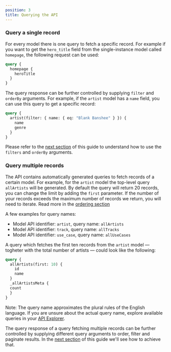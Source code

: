 ```yaml
---
position: 3
title: Querying the API
---
```


### Query a single record

For every model there is one query to fetch a specific record. For example if you want to get the `hero_title` field from the single-instance model called `homepage`, the following request can be used:

```graphql
query {
  homepage {
    heroTitle
  }
}
```

The query response can be further controlled by supplying `filter` and `orderBy` arguments. For example, if the `artist` model has a `name` field, you can use this query to get a specific record:

```graphql
query {
  artist(filter: { name: { eq: "Blank Banshee" } }) {
    name
    genre
  }
}
```

Please refer to the [next section](/docs/graphql/filters/) of this guide to understand how to use the `filters` and `orderBy` arguments.

### Query multiple records

The API contains automatically generated queries to fetch records of a certain model. For example, for the `artist` model the top-level query `allArtists` will be generated. By default the query will return 20 records, you can change the limit by adding the `first` parameter. If the number of your records exceeds the maximum number of records we return, you will need to iterate. Read more in the [ordering section](/docs/graphql/ordering/)

A few examples for query names:

* Model API identifier: `artist`, query name: `allArtists`
* Model API identifier: `track`, query name: `allTracks` 
* Model API identifier: `use_case`, query name: `allUseCases`

A query which fetches the first ten records from the `artist` model — togheter with the total number of artists — could look like the following:

```graphql
query {
  allArtists(first: 10) {
    id
    name
  }
  _allArtistsMeta {
  count
  }
}
```

Note: The query name approximates the plural rules of the English language. If you are unsure about the actual query name, explore available queries in your [API Explorer](https://graphql.datocms.com/graphiql).

The query response of a query fetching multiple records can be further controlled by supplying different query arguments to order, filter and paginate results. In the [next section](/docs/graphql/filters/) of this guide we'll see how to achieve that.

